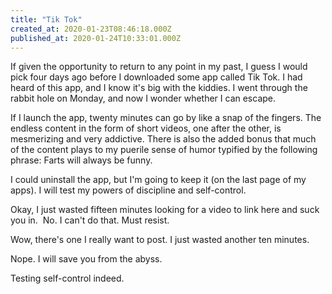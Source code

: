 ```yaml
---
title: "Tik Tok"
created_at: 2020-01-23T08:46:18.000Z
published_at: 2020-01-24T10:33:01.000Z
---
```

If given the opportunity to return to any point in my past, I guess I would pick four days ago before I downloaded some app called Tik Tok. I had heard of this app, and I know it's big with the kiddies. I went through the rabbit hole on Monday, and now I wonder whether I can escape.

If I launch the app, twenty minutes can go by like a snap of the fingers. The endless content in the form of short videos, one after the other, is mesmerizing and very addictive. There is also the added bonus that much of the content plays to my puerile sense of humor typified by the following phrase: Farts will always be funny.

I could uninstall the app, but I'm going to keep it (on the last page of my apps). I will test my powers of discipline and self-control.

Okay, I just wasted fifteen minutes looking for a video to link here and suck you in.  No. I can't do that. Must resist. 

Wow, there's one I really want to post. I just wasted another ten minutes.

Nope. I will save you from the abyss. 

Testing self-control indeed.
